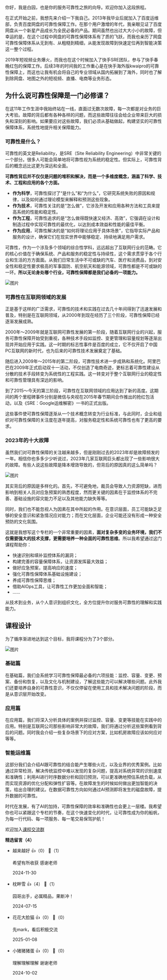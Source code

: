 你好，我是白园，也是你的服务可靠性之旅的向导。欢迎你加入这段旅程。

在正式开始之前，我想先来介绍一下我自己。2013年我毕业后就加入了百度运维部，负责百度网盘的可靠性保障工作。在那个用户激增的年代，我亲眼见证了百度网盘从一个新星产品成长为全民必备的产品。期间虽然也出过大大小小的故障，但幸运的是，在这个过程中网盘的可靠性保障体系有了质的飞跃，而我也亲历了网盘可靠性保障体系从无到有、从粗糙到精细，从能发现故障到快速定位再到智能决策这一整个过程。

2019年短视频业务爆火，而我也在这个时候加入了快手SRE团队，参与了快手春晚红包的保障工作。后续3年的时间我的工作重心是在快手海外版kwaipro的可靠性保障上，而这也让我有机会将自己的专业领域从国内拓展到了海外，同时也了解到除网盘、地图之外的短视频、直播、电商等业务形态。

## 为什么说可靠性保障是一门必修课？

在这11年工作生涯中我始终站在一线，直面过无数次故障，每一次都是对业务的巨大考验。故障的背后都有各种各样的问题，而这些故障往往会给企业带来巨大的损失和深刻的影响。如果要应对这些故障，我们必须从基础做起，构建坚实的可靠性保障体系，系统性地提升相关保障能力。

### **可靠性是什么？**

可靠性的英文是Reliability，是SRE（Site Reliability Engineering）中非常关键的一个部分。很多人可能会简单地将可靠性视为系统的稳定性。但实际上，可靠性背后的概念远比这更为深远和全面。

**可靠性背后并不仅仅是问题的堆积和解决，而是一个多维度概念，涵盖了科学、技术、工程和应用的各个方面。**

- **作为科学**，可靠性探讨了“是什么”和“为什么”，它研究系统失败的原因和规律，以及如何通过理论模型来解释和预测这些现象。
- **作为技术**，可靠性关注的是“怎么做”，它涉及开发和应用各种方法和工具来提高系统的性能和稳定性。
- **作为工程**，可靠性追求的是“怎么做得既快速又经济、高效”，它强调在设计和制造过程中实现可靠性的最优化，以达到成本效益和性能的最佳平衡。
- **作为应用**，可靠性解决的是“如何将理论应用于具体场景”，它指导实际产品和服务的设计，确保它们在现实世界中能够稳定、持续地满足用户需求。

可靠性，作为一个涉及多个领域的综合性学科，远远超出了互联网行业的范畴。它的核心价值在于确保系统、产品和服务的稳定性与持续性，这个需求贯穿于各个行业和生活的方方面面。从我们日常生活中不可或缺的汽车、医疗和消费品，到对安全性和稳定性要求极高的军事国防、航空航天和能源领域，可靠性都是不可或缺的一环。**所以无论身处哪个行业，可靠性保障都是我们必备的一项能力。**

![图片](https://static001.geekbang.org/resource/image/c5/52/c50e906a99284a0a323e2f0d4a6d9252.png?wh=2510x1390)

### 可靠性在互联网领域的发展

正是基于这样的广泛需求，可靠性的技术和实践在过去几十年间得到了迅速发展和普及，特别是在互联网领域，从2000年到现在经历了三个阶段，可靠性保障已经逐渐发展成熟。

2000年～2009年就是互联网可靠性发展的第一阶段，随着互联网行业的兴起，服务可靠性保障开始受到重视，各种技术手段如监控、变更管理和容量规划等逐渐出现并开始应用于实践。这一时期的标志性事件是百度的成立，它不仅开启了中国PC互联网的新时代，也为后来的可靠性技术发展奠定了基础。

随后进入2009年～2015年的第二阶段，可靠性技术进一步成熟和系统化。阿里巴巴在2009年正式启动双十一活动，不仅创造了电商奇迹，更标志着可靠性建设从分散的技术手段转变为系统性的工程实践。这一转变对于整个互联网行业的稳定性和可靠性管理具有深远的影响。

到了2015～今天的第三阶段，可靠性在互联网领域的应用达到了新的高度。这期间的两个里程碑事件分别是微信与央视在2015年春节期间合作推出的抢红包活动，以及《SRE：Google运维解密》一书的正式出版。

这些事件使可靠性保障逐渐从一个技术概念转变为行业标准，与此同时，企业和组织对可靠性保障的关注度在逐年提高，对服务稳定性和系统可靠性也有了更高的要求。

### 2023年的十大故障

虽然我们对可靠性保障的关注越来越多，但是刚刚过去的2023年却是故障频发的一年。相信你也多多少少听说过，2023年几家互联网巨头都出现了一些影响很大的故障。有些人说这些故障是降本增效导致的，但背后的原因真的这么简单吗？

![图片](https://static001.geekbang.org/resource/image/0b/b7/0babe19a27ffdde70a73f37ceb6db6b7.png?wh=2204x764)

其实背后的原因是多样化的。首先，不可避免地，裁员会导致人力资源短缺，进而影响到相关人员对应急预案的熟悉程度，然而更关键的因素在于监控体系的不完善、基础设施的容灾能力不足以及其他能力缺失等等。

同时，我们也不能忽视人为因素在其中所起的作用。在意识层面，员工可能缺乏足够的安全意识和紧急情况应对能力；而在文化层面，企业可能还没有形成一种安全预防的文化氛围。

这就是我想写这个专栏的一个非常重要的因素，**面对复杂多变的业务环境，我们不仅需要强大的技术支撑，更需要培养一种全面的可靠性思维**。所以我希望通过这门课程帮助你：

- 快速识别和填补监控体系的漏洞；
- 构建完善的容量保障体系，让资源发挥最大效益；
- 做好应急预案，提高响应的速度；
- 强化可靠性保障体系基础设施建设；
- 养成可靠性保障思维；
- 借助AIOps工具，让可靠性工作更加全面和智能；
- ……

从技术到业务，从个人意识到组织文化，全方位提升你对服务可靠性的理解和实践能力。

## 课程设计

为了循序渐进地达到这个目标，我将课程分为了3个部分。

![图片](https://static001.geekbang.org/resource/image/26/51/26f6ff2f3e16f5cfb577a1cd6b92ab51.png?wh=5120x2880)

### **基础篇**

在基础篇，我们会系统学习可靠性保障最必备的六项技能：监控、容量、变更、预案、备份和恢复，以及文化与机制建设，了解这些能力可以解决哪些问题。此外我们还要培养自身的可靠性意识，不仅仅停留在使用工具和技术解决问题的阶段，而是从意识层开始改变。

### **应用篇**

在应用篇，我们将深入分析具体的案例并探讨监控、容量、变更等技能在实践中的应用。特别是互联网公司那些影响非常大的故障，我们将通过分析这些案例看到背后的问题。同时我会介绍一些复杂场景下的应对方案，比如机房故障应该如何应对等等。

### 智能运维篇

这部分我们会介绍AI跟可靠性的结合能产生哪些火花，以及业界的优秀案例。比如通过异常检测，解决传统监控中难以发现的复杂问题，提高对系统异常的识别速度和准确性；利用AI进行时序数据分析和回归预测，可以更准确地预估系统负载，从而实现资源的优化分配和弹性扩容等。在故障发生的时候如何做出更加智能的决策，给出合理的建议。在数据可靠性方向如何通过AI预测即将发生的磁盘故障，提升数据的可靠性。

时代在发展，有了AI的加持，可靠性保障的效率和准确性也会更上一层楼。我希望你也可以紧跟这个专栏的节奏，在这个快速变化的时代，让可靠性成为你的船帆，为每一行代码、每一项服务、每一笔交易保驾护航！

欢迎加入[课程交流群](https://jsj.top/f/QmYIhX)
<div><strong>精选留言（4）</strong></div><ul>
<li><span>越来越好</span> 👍（0） 💬（1）<p>希望有所收获 感谢老师</p>2024-11-30</li><br/><li><span>枕畔雪</span> 👍（4） 💬（1）<p>园哥出手，必属精品，果断冲！</p>2024-07-15</li><br/><li><span>花花大脸猫</span> 👍（0） 💬（0）<p>先mark，看后积极交流</p>2025-01-08</li><br/><li><span>小猪猪猪蛋</span> 👍（0） 💬（0）<p>理解理解理解 谢谢老师</p>2024-10-02</li><br/>
</ul>